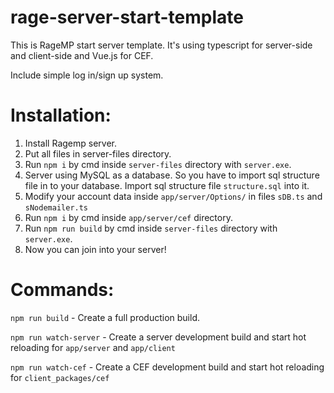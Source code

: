 # rage-server-start-template
This is RageMP start server template. It's using typescript for server-side and client-side and Vue.js for CEF.

Include simple log in/sign up system.


# Installation:
1. Install Ragemp server.
2. Put all files in server-files directory.
3. Run `npm i` by cmd inside `server-files` directory with `server.exe`.
4. Server using MySQL as a database. So you have to import sql structure file in to your database. Import sql structure file `structure.sql` into it.      
5. Modify your account data inside `app/server/Options/` in files `sDB.ts` and `sNodemailer.ts`
6. Run `npm i` by cmd inside `app/server/cef` directory.
7. Run `npm run build` by cmd inside `server-files` directory with `server.exe`.
8. Now you can join into your server!


# Commands:

`npm run build` - Create a full production build.

`npm run watch-server` - Create a server development build and start hot reloading for `app/server` and `app/client`

`npm run watch-cef` - Create a CEF development build and start hot reloading for `client_packages/cef`
